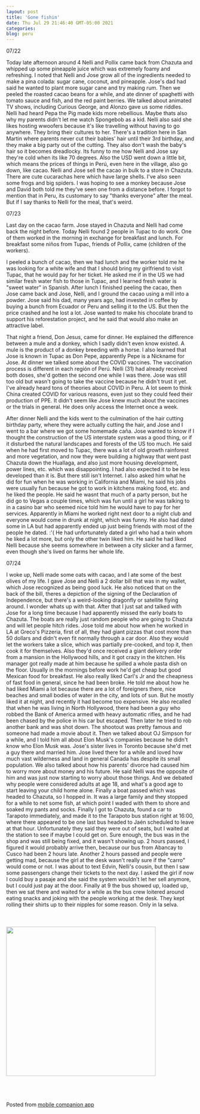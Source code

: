 ```yaml
---
layout: post
title: 'Gone fishin'
date: Thu Jul 29 21:46:40 GMT-05:00 2021
categories: 
blog: peru
---
```

07/22

Today late afternoon around 4 Nelli and Pollix came back from Chazuta and whipped up some pineapple juice which was extremely foamy and refreshing. I noted that Nelli and Jose grow all of the ingredients needed to make a pina colada: sugar cane, coconut, and pineapple. Jose's dad had said he wanted to plant more sugar cane and try making rum. Then we peeled the roasted cacao beans for a while, and ate dinner of spaghetti with tomato sauce and fish, and the red paint berries. We talked about animated TV shows, including Curious George, and Alonzo gave us some riddles. Nelli had heard Pepa the Pig made kids more rebellious. Maybe thats also why my parents didn't let me watch Spongebob as a kid. Nelli also said she likes hosting wwoofers because it's like travelling without having to go anywhere. They bring their cultures to her. There's a tradition here in San Martin where parents never cut their babies' hair until their 3rd birthday, and they make a big party out of the cutting. They also don't wash the baby's hair so it becomes dreadlocky. Its funny to me how Nelli and Jose say they're cold when its like 70 degrees. Also the USD went down a little bit, which means the prices of things in Perú, even here in the village, also go down, like cacao. Nelli and Jose sell the cacao in bulk to a store in Chazuta. There are cute cucarachas here which have large shells. I've also seen some frogs and big spiders. I was hoping to see a monkey because Jose and David both told me they've seen one from a distance before. I forgot to mention that in Peru, its customary to say "thanks everyone" after the meal. But if I say thanks to Nelli for the meal, that's weird.

07/23

Last day on the cacao farm. Jose stayed in Chazuta and Nelli had come back the night before. Today Nelli found 2 people in Tupac to do work. One of them worked in the morning in exchange for breakfast and lunch. For breakfast some niños from Tupac, friends of Pollix, came (children of the workers).

I peeled a bunch of cacao, then we had lunch and the worker told me he was looking for a white wife and that I should bring my girlfriend to visit Tupac, that he would pay for her ticket. He asked me if in the US we had similar fresh water fish to those in Tupac, and I learned fresh water is "sweet water" in Spanish. After lunch I finished peeling the cacao, then Jose came back and Jose, Nelli, and I ground the cacao using a mill into a powder. Jose said his dad, many years ago, had invested in coffee by buying a bunch from Ecuador or Peru and selling it to the US. But then the price crashed and he lost a lot. Jose wanted to make his chocolate brand to support his reforestation project, and he said that would also make an attractive label.

That night a friend, Don Jesus, came for dinner. He explained the difference between a mule and a donkey, which I sadly didn't even know existed. A mule is the product of a donkey breeding with a horse. I also learned that Jose is known in Tupac as Don Pepe, apparently Pepe is a Nickname for Jose. At dinner we talked some about the COVID vaccines. The vaccination process is different in each región of Perú. Nelli (31) had already received both doses, she'd gotten the second one while I was there. Jose was still too old but wasn't going to take the vaccine because he didn't trust it yet. I've already heard tons of theories about COVID in Peru. A lot seem to think China created COVID for various reasons, even just so they could feed their production of PPE. It didn't seem like Jose knew much about the vaccines or the trials in general. He does only access the Internet once a week.

After dinner Nelli and the kids went to the culmination of the hair cutting birthday party, where they were actually cutting the hair, and Jose and I went to a bar where we got some homemade caña. Jose wanted to know if I thought the construction of the US interstate system was a good thing, or if it disturbed the natural landscapes and forests of the US too much. He said when he had first moved to Tupac, there was a lot of old growth rainforest and more vegetation, and now they were building a highway that went past Chazuta down the Huallaga, and also just more housing development, power lines, etc. which was disappointing. I had also expected it to be less developed than it is. But there still isn't Internet. I also asked him what he did for fun when he was working in California and Miami, he said his jobs were usually fun because he got to work in kitchens making food, etc. and he liked the people. He said he wasnt that much of a party person, but he did go to Vegas a couple times, which was fun until a girl he was talking to in a casino bar who seemed nice told him he would have to pay for her services. Apparently in Miami he worked right next door to a night club and everyone would come in drunk at night, which was funny. He also had dated some in LA but had apparently ended up just being friends with most of the people he dated. :'( He had unfortunately dated a girl who had a twin whom he liked a lot more, but only the other twin liked him. He said he had liked Nelli because she seems somewhere in between a city slicker and a farmer, even though she's lived on farms her whole life.

07/24

I woke up, Nelli made some oats with cacao, and I ate some of the best olives of my life. I gave Jose and Nelli a 2 dollar bill that was in my wallet, which Jose recognized as being good luck. He also noticed that on the back of the bill, theres a depiction of the signing of the Declaration of Independence, but there's a weird-looking dragonfly or satellite flying around. I wonder whats up with that. After that I just sat and talked with Jose for a long time because I had apparently missed the early boats to Chazuta. The boats are really just random people who are going to Chazuta and will let people hitch rides. Jose told me about how when he worked in LA at Greco's Pizzeria, first of all, they had giant pizzas that cost more than 50 dollars and didn't even fit normally through a car door. Also they would let the workers take a slice, which was partially pre-cooked, and top it, then cook it for themselves. Also they'd once received a giant delivery order from a mansion in the Hollywood hills, and it got crazy in the kitchen. His manager got really made at him because he spilled a whole pasta dish on the floor. Usually in the mornings before work he'd get cheap but good Mexican food for breakfast. He also really liked Carl's Jr and the cheapness of fast food in general, since he had been broke. He told me about how he had liked Miami a lot because there are a lot of foreigners there, nice beaches and small bodies of water in the city, and lots of sun. But he mostly liked it at night, and recently it had become too expensive. He also recalled that when he was living in North Hollywood, there had been a guy who robbed the Bank of America armed with heavy automatic rifles, and he had been chased by the police in his car but escaped. Then later he tried to rob another bank and was shot down. The shootout was pretty famous and someone had made a movie about it. Then we talked about OJ Simpson for a while, and I told him all about Elon Musk's companies because he didn't know who Elon Musk was. Jose's sister lives in Toronto because she'd met a guy there and married him. Jose lived there for a while and loved how much vast wilderness and land in general Canada has despite its small population. We also talked about how his parents' divorce had caused him to worry more about money and his future. He said Nelli was the opposite of him and was just now starting to worry about those things. And we debated why people were considered adults at age 18, and what's a good age to start leaving your child home alone. Finally a boat passed which was headed to Chazuta, so I hopped in. It was a large family and they stopped for a while to net some fish, at which point I waded with them to shore and soaked my pants and socks. Finally I got to Chazuta, found a car to Tarapoto immediately, and made it to the Tarapoto bus station right at 16:00, where there appeared to be one last bus headed to Jaén scheduled to leave at that hour. Unfortunately they said they were out of seats, but I waited at the station to see if maybe I could get on. Sure enough, the bus was in the shop and was still being fixed, and it wasn't showing up. 2 hours passed, I figured it would probably arrive then, because our bus from Abancay to Cusco had been 2 hours late. Another 2 hours passed and people were getting mad, because the girl at the desk wasn't really sure if the "carro" would come or not. I was about to text Edvin, Nelli's cousin, but then I saw some passengers change their tickets to the next day. I asked the girl if now I could buy a pasaje and she said the system wouldn't let her sell anymore, but I could just pay at the door. Finally at 9 the bus showed up, loaded up, then we sat there and waited for a while as the bus crew loitered around eating snacks and joking with the people working at the desk. They kept rolling their shirts up to their nipples for some reason. Only in la selva.<br><br><br><br><img src="{{ '/assets/img/IMG_20210724_075201.jpg' | prepend: site.baseurl }}" width="400" /><br><br><br><br><br><span class="text-sm">Posted from <a href="https://github.com/serviceberry3/ghub_pgs_blog_pusher" class="text-green-500">mobile companion app</a></span>